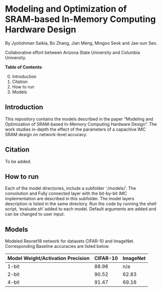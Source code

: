 # Modeling and Optimization of SRAM-based In-Memory Computing Hardware Design
By Jyotishman Saikia, Bo Zhang, Jian Meng, Mingoo Seok and Jae-sun Seo.

Collaborative effort between Arizona State University  and Columbia University.



**Table of Contents**:  

0.	Introduction
1.	Citation
2.	How to run
3.	Models

## Introduction

This repository contains the models described in the paper “Modeling and Optimization of SRAM-based In-Memory Computing Hardware Design”. The work studies in-depth the effect of the parameters of a capacitive IMC SRAM design on network-level accuracy.

## Citation
To be added.

## How to run

Each of the model directories, include a subfolder ‘./models/’. The convolution and Fully connected layer with the bit-by-bit IMC implementation are described in this subfolder. The model layers description is listed in the same directory.
Run the code by running the shell script, ‘evaluate.sh’ added to each model. Default arguments are added and can be changed to user input. 

## Models

Modeled Resnet18 network for datasets CIFAR-10 and ImageNet. Corresponding Baseline accuracies are listed below.

Model Weight/Activation Precision   |    CIFAR-10   |     ImageNet
------------------------------------|---------------|---------------
1-bit |  88.98  |   n/a
2-bit |  90.52  |  62.83
4-bit |  91.47  |  69.16
